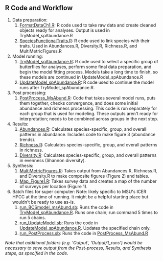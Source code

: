 ## R Code and Workflow

1. Data preparation: 
    1. [FormatDataCh1.R](R/FormatDataCh1.R): R code used to take raw data and create cleaned objects ready for analyses. Output is used in TryModel_spAbundance.R 
    2. [SpeciesFunctionalTraits.R](R/SpeciesFunctionalTraits.R): R code used to link species with their traits. Used in Abundances.R, Diversity.R, Richness.R, and MultiMetricFigures.R
2. Model running: 
    1. [TryModel_spAbundance.R](R/TryModel_spAbundance.R): R code used to select a specific group of butterflies for analyses, perform some final data preparation, and begin the model fitting process. Models take a long time to finish, so these models are continued in UpdateModel_spAbundance.R
    2. [UpdateModel_spAbundance.R](R/UpdateModel_spAbundance.R): R code used to continue the model runs after TryModel_spAbundance.R.
3. Post processing:
    1. [PostProcess_MsAbund.R](R/PostProcess_MsAbund.R): Code that takes several model runs, puts them together, checks convergence, and does some initial abundance and richness processing. This code is run separately for each group that is used for modeling. These outputs aren't ready for interpretation; needs to be combined across groups in the next step.
4. Results: 
    1. [Abundances.R](R/Abundances.R): Calculates species-specific, group, and overall patterns in abundance. Includes code to make figure 3 (abundance trends). 
    2. [Richness.R](R/Richness.R): Calculates species-specific, group, and overall patterns in richness. 
    3. [Diversity.R](R/Diversity.R): Calculates species-specific, group, and overall patterns in evenness (Shannon diversity). 
5. Synthesis:
    1. [MultiMetricFigures.R](R/MultiMetricFigures.R): Takes output from Abundances.R, Richness.R, and Diversity.R to make composite figures (Figure 2) and tables. 
    2. [Map_Figure1.R](R/Map_Figure1.R): Takes survey data and creates a map of the number of surveys per location (Figure 1). 
6. Batch files for super computer:
    Note: likely specific to MSU's ICER HPCC at the time of running. It might be a helpful starting place but wouldn't be ready to use as-is. 
    1. [run_BCSmodel_msAbund.sb](run_BCSmodel_msAbund.sb): Runs the code in [TryModel_spAbundance.R](R/TryModel_spAbundance.R). Runs one chain; run command 5 times to run 5 chains.
    2. [run_UpdateModel.sb](run_UpdateModel.sb): Runs the code in [UpdateModel_spAbundance.R](R/UpdateModel_spAbundance.R). Updates the specified chain only. 
    3. [run_PostProcess.sb](run_PostProcess.sb): Runs the code in [PostProcess_MsAbund.R](R/PostProcess_MsAbund.R)
    
*Note that additional folders (e.g. 'Output', 'Output/1_runs') would be necessary to save output from the Post-process, Results, and Synthesis steps, as specified in the code.*